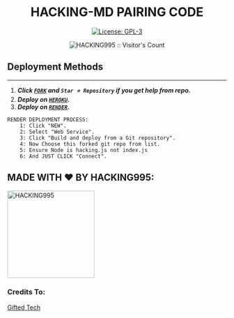 <h1 align="center"> HACKING-MD PAIRING CODE </h1>

  <html>
   <body>
  <p align="center">  
  <a aria-label="FORK" href="https://github.com/HACKING995/PAIRING-MD/fork" target="_blank">
    <img alt="License: GPL-3" src="https://img.shields.io/github/stars/HACKING995/PAIRING-MD?style=social" target="_blank" />
  </a>
  </p>
    <p align="center"><img src="https://profile-counter.glitch.me/{HACKING995}/count.svg" alt="HACKING995 :: Visitor's Count" /></p>
     
     
  </body>
</html>


## Deployment Methods
---
1.  ***Click [`FORK`](https://github.com/HACKING995/PAIRING-MD/fork) and `Star ⭐ Repository` if you get help from repo.***
2.  ***Deploy on [`HEROKU`](https://dashboard.heroku.com/new?template=https://github.com/HACKING995/PAIRING-MD).***
3. ***Deploy on [`RENDER`](https://dashboard.render.com/login).***
```
RENDER DEPLOYMENT PROCESS:
    1: Click "NEW".
    2: Select "Web Service".
    3: Click "Build and deploy from a Git repository".
    4: Now Choose this forked git repo from list.
    5: Ensure Node is hacking.js not index.js
    6: And JUST CLICK "Connect". 
```


## MADE WITH ❤️ BY HACKING995:
 <a href="https://github.com/HACKING995"><img src="https://github.com/HACKING995.png" width="200" height="200" alt="HACKING995"/></a>

 ### Credits To:
 [Gifted Tech](https://github.com/mouricedevs)
